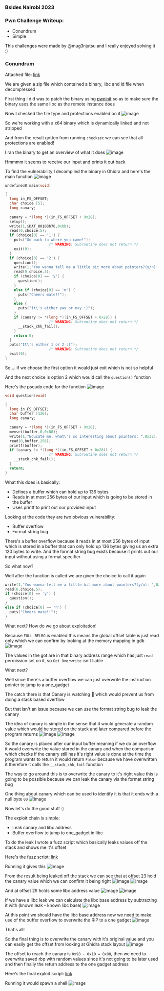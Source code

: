<h3> Bsides Nairobi 2023 </h3>

### Pwn Challenge Writeup:
- Conundrum
- Simple

This challenges were made by @mug3njutsu and I really enjoyed solving it :)

### Conundrum

Attached file: [link](https://github.com/h4ckyou/h4ckyou.github.io/blob/main/posts/ctf/bsides_nairaobi/Conundrum/conundrum.zip)

We are given a zip file which contained a binary, libc and ld file when decompressed

First thing I did was to patch the binary using [pwninit](https://github.com/io12/pwninit) so as to make sure the binary uses the same libc as the remote instance does 

Now I checked the file type and protections enabled on it
![image](https://github.com/h4ckyou/h4ckyou.github.io/assets/127159644/6838a330-70e3-4c2f-8127-6d179b3dbe66)

So we're working with a x64 binary which is dynamically linked and not stripped

And from the result gotten from running `checksec` we can see that all protections are enabled!

I ran the binary to get an overview of what it does
![image](https://github.com/h4ckyou/h4ckyou.github.io/assets/127159644/d40b9ea8-d6a6-4846-a987-b47b3870dcde)

Hmmmm it seems to receive our input and prints it out back

To find the vulnerability I decompiled the binary in Ghidra and here's the main function
![image](https://github.com/h4ckyou/h4ckyou.github.io/assets/127159644/ad0a4ac6-8ca0-45ae-b5e6-7ac9ec462ff9)

```c
undefined8 main(void)

{
  long in_FS_OFFSET;
  char choice [5];
  long canary;
  
  canary = *(long *)(in_FS_OFFSET + 0x28);
  setup();
  write(1,&DAT_00100b70,0xbb);
  read(0,choice,5);
  if (choice[0] == '1') {
    puts("Go back to where you came!");
                    /* WARNING: Subroutine does not return */
    exit(0);
  }
  if (choice[0] == '2') {
    question();
    write(1,"You wanna tell me a little bit more about pointers?(y/n): ",0x3a);
    read(0,choice,5);
    if (choice[0] == 'y') {
      question();
    }
    else if (choice[0] == 'n') {
      puts("Cheers mate!!");
    }
    else {
      puts("It\'s either yay or nay :)");
    }
    if (canary != *(long *)(in_FS_OFFSET + 0x28)) {
                    /* WARNING: Subroutine does not return */
      __stack_chk_fail();
    }
    return 0;
  }
  puts("It\'s either 1 or 2 :)");
                    /* WARNING: Subroutine does not return */
  exit(0);
}
```

So.... if we choose the first option it would just exit which is not so helpful

And the next choice is option 2 which would call the `question()` function

Here's the pseudo code for the function
![image](https://github.com/h4ckyou/h4ckyou.github.io/assets/127159644/ebb0b3b3-04ce-4231-bc83-356c1b8d42a3)

```c
void question(void)

{
  long in_FS_OFFSET;
  char buffer [136];
  long canary;
  
  canary = *(long *)(in_FS_OFFSET + 0x28);
  memset(buffer,0,0x80);
  write(1,"Educate me, what\'s so interesting about pointers: ",0x32);
  read(0,buffer,256);
  printf(buffer);
  if (canary != *(long *)(in_FS_OFFSET + 0x28)) {
                    /* WARNING: Subroutine does not return */
    __stack_chk_fail();
  }
  return;
}
```

What this does is basically:
- Defines a buffer which can hold up to 136 bytes
- Reads in at most 256 bytes of our input which is going to be stored in the buffer
- Uses printf to print out our provided input

Looking at the code they are two obvious vulnerability:
- Buffer overflow
- Format string bug

There's a buffer overflow because it reads in at most 256 bytes of input which is stored in a buffer that can only hold up 136 bytes giving us an extra 120 bytes to write. And the format string bug exists because it prints out our input without using a format specifier

So what now?

Well after the function is called we are given the choice to call it again

```c
write(1,"You wanna tell me a little bit more about pointers?(y/n): ",0x3a);
read(0,choice,5);
if (choice[0] == 'y') {
  question();
}
else if (choice[0] == 'n') {
  puts("Cheers mate!!");
}
```

What next? How do we go about exploitation!

Because `FULL RELRO` is enabled this means the global offset table is just read only which we can confirm by looking at the memory mapping in gdb
![image](https://github.com/h4ckyou/h4ckyou.github.io/assets/127159644/94968d22-70ed-45ae-9ac6-5c4d862cfb2b)

The values in the got are in that binary address range which has just `read` permission set on it, so `Got Overwrite` isn't liable 

What next?

Well since there's a buffer overflow we can just overwrite the instruction pointer to jump to a one_gadget

The catch there is that Canary is watching 👀 which would prevent us from doing a stack based overflow

But that isn't an issue because we can use the format string bug to leak the canary

The idea of canary is simple in the sense that it would generate a random value which would be stored on the stack and later compared before the program returns
![image](https://github.com/h4ckyou/h4ckyou.github.io/assets/127159644/c7f37dbd-2a1f-4732-8c73-dc87316f52c8)
![image](https://github.com/h4ckyou/h4ckyou.github.io/assets/127159644/3761d60a-366a-4499-81e9-46ef3bce1e6e)

So the canary is placed after our input buffer meaning if we do an overflow it would overwrite the value stored in the canary and when the comparism which checks if the canary still has it's right value is done at the time the program wants to return it would return `False` because we have overwritten it therefore it calls the `__stack_chk_fail` function

The way to go around this is to overwrite the canary to it's right value this is going to be possible because we can leak the canary via the format string bug

One thing about canary which can be used to identify it is that it ends with a null byte `00` 
![image](https://github.com/h4ckyou/h4ckyou.github.io/assets/127159644/e47468c2-5497-4f7f-808c-41c578718ecb)

Now let's do the good stuff :)

The exploit chain is simple:
- Leak canary and libc address
- Buffer overflow to jump to one_gadget in libc

To do the leak I wrote a fuzz script which basically leaks values off the stack and shows me it's offset

Here's the fuzz script: [link](https://github.com/h4ckyou/h4ckyou.github.io/blob/main/posts/ctf/bsides_nairaobi/Conundrum/fuzz.py)

Running it gives this
![image](https://github.com/h4ckyou/h4ckyou.github.io/assets/127159644/350b7e76-1eb9-4f2a-be00-aa84493bd3e7)

From the result being leaked off the stack we can see that at offset 23 hold the canary value which we can confirm it being right 
![image](https://github.com/h4ckyou/h4ckyou.github.io/assets/127159644/b1ff62ca-facf-4ff5-8f08-1726dc46d93c)
![image](https://github.com/h4ckyou/h4ckyou.github.io/assets/127159644/b00bbdda-3552-42a6-8014-88bcd9329530)

And at offset 29 holds some libc address value
![image](https://github.com/h4ckyou/h4ckyou.github.io/assets/127159644/29699e4a-f353-4239-92b3-ecd1f154d250)
![image](https://github.com/h4ckyou/h4ckyou.github.io/assets/127159644/f54eee93-e2ac-4166-8ee8-7e18a07dcacc)

If we have a libc leak we can calculate the libc base address by subtracting it with (known leak - known libc base)
![image](https://github.com/h4ckyou/h4ckyou.github.io/assets/127159644/8f215432-ade3-48e8-b225-0fce6dbb6012)

At this point we should have the libc base address now we need to make use of the buffer overflow to overwrite the RIP to a one gadget
![image](https://github.com/h4ckyou/h4ckyou.github.io/assets/127159644/7ca8e801-c85f-429a-8696-7018eac173a3)

That's all!

So the final thing is to overwrite the canary with it's original value and you can easily get the offset from looking at Ghidra stack layout
![image](https://github.com/h4ckyou/h4ckyou.github.io/assets/127159644/d1b6959e-2314-4a42-8a44-b97839f182ba)

The offset to reach the canary is `0x98 - 0x10 = 0x88`, then we need to overwrite saved rbp with random values since it's not going to be later used and then finally the return address to the one gadget address

Here's the final exploit script: [link](https://github.com/h4ckyou/h4ckyou.github.io/blob/main/posts/ctf/bsides_nairaobi/Conundrum/solve.py)

Running it would spawn a shell 
![image](https://github.com/h4ckyou/h4ckyou.github.io/assets/127159644/d249ff5a-8a50-4f43-af54-b5a0c22670fc)


